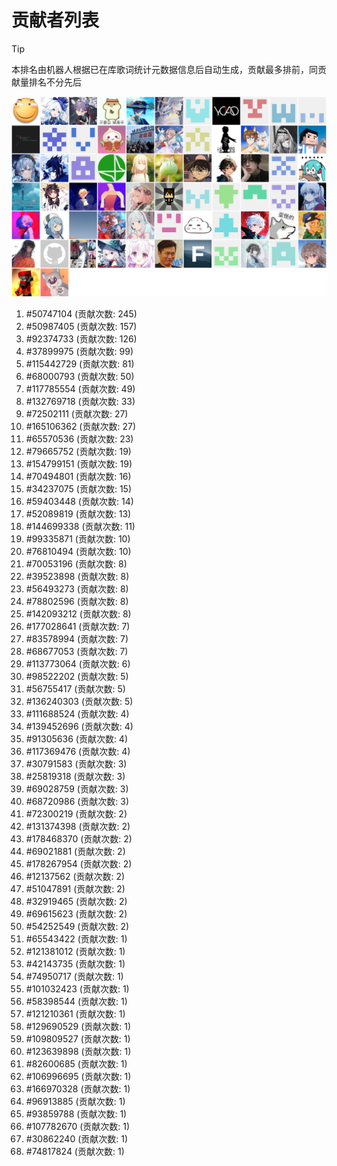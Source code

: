 # 贡献者列表

> [!TIP]
> 本排名由机器人根据已在库歌词统计元数据信息后自动生成，贡献最多排前，同贡献量排名不分先后

![贡献者头像画廊](./CONTRIBUTORS.svg)

1. #50747104 (贡献次数: 245)
2. #50987405 (贡献次数: 157)
3. #92374733 (贡献次数: 126)
4. #37899975 (贡献次数: 99)
5. #115442729 (贡献次数: 81)
6. #68000793 (贡献次数: 50)
7. #117785554 (贡献次数: 49)
8. #132769718 (贡献次数: 33)
9. #72502111 (贡献次数: 27)
10. #165106362 (贡献次数: 27)
11. #65570536 (贡献次数: 23)
12. #79665752 (贡献次数: 19)
13. #154799151 (贡献次数: 19)
14. #70494801 (贡献次数: 16)
15. #34237075 (贡献次数: 15)
16. #59403448 (贡献次数: 14)
17. #52089819 (贡献次数: 13)
18. #144699338 (贡献次数: 11)
19. #99335871 (贡献次数: 10)
20. #76810494 (贡献次数: 10)
21. #70053196 (贡献次数: 8)
22. #39523898 (贡献次数: 8)
23. #56493273 (贡献次数: 8)
24. #78802596 (贡献次数: 8)
25. #142093212 (贡献次数: 8)
26. #177028641 (贡献次数: 7)
27. #83578994 (贡献次数: 7)
28. #68677053 (贡献次数: 7)
29. #113773064 (贡献次数: 6)
30. #98522202 (贡献次数: 5)
31. #56755417 (贡献次数: 5)
32. #136240303 (贡献次数: 5)
33. #111688524 (贡献次数: 4)
34. #139452696 (贡献次数: 4)
35. #91305636 (贡献次数: 4)
36. #117369476 (贡献次数: 4)
37. #30791583 (贡献次数: 3)
38. #25819318 (贡献次数: 3)
39. #69028759 (贡献次数: 3)
40. #68720986 (贡献次数: 3)
41. #72300219 (贡献次数: 2)
42. #131374398 (贡献次数: 2)
43. #178468370 (贡献次数: 2)
44. #69021881 (贡献次数: 2)
45. #178267954 (贡献次数: 2)
46. #12137562 (贡献次数: 2)
47. #51047891 (贡献次数: 2)
48. #32919465 (贡献次数: 2)
49. #69615623 (贡献次数: 2)
50. #54252549 (贡献次数: 2)
51. #65543422 (贡献次数: 1)
52. #121381012 (贡献次数: 1)
53. #42143735 (贡献次数: 1)
54. #74950717 (贡献次数: 1)
55. #101032423 (贡献次数: 1)
56. #58398544 (贡献次数: 1)
57. #121210361 (贡献次数: 1)
58. #129690529 (贡献次数: 1)
59. #109809527 (贡献次数: 1)
60. #123639898 (贡献次数: 1)
61. #82600685 (贡献次数: 1)
62. #106996695 (贡献次数: 1)
63. #166970328 (贡献次数: 1)
64. #96913885 (贡献次数: 1)
65. #93859788 (贡献次数: 1)
66. #107782670 (贡献次数: 1)
67. #30862240 (贡献次数: 1)
68. #74817824 (贡献次数: 1)
